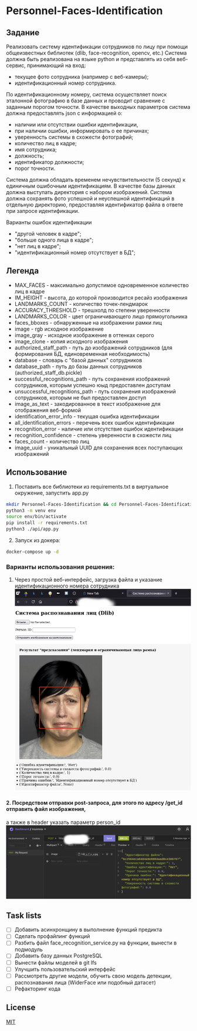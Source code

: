 # Personnel-Faces-Identification

## Задание

Реализовать систему идентификации сотрудников по лицу при помощи общеизвестных библиотек (dlib, face-recognition, opencv, etc.)
Система должна быть реализована на языке python и представлять из себя веб-сервис, принимающий на вход:
- текущее фото сотрудника (например с веб-камеры);
- идентификационный номер сотрудника.

По идентификационному номеру, система осуществляет поиск эталонной фотографию в базе данных и проводит сравнение 
с заданным порогом точности. В качестве выходных параметров система должна предоставлять json с информацией о:
- наличии или отсутствии ошибки идентификации,
- при наличии ошибки, информировать о ее причинах; 
- уверенность системы в схожести фотографий;
- количество лиц в кадре;
- имя сотрудника;
- должность;
- идентификатор должности;
- порог точности.

Система должна обладать временем нечувствительности (5 секунд) к единичным ошибочным идентификациям. 
В качестве базы данных должна выступать директория с набором изображений.
Система должна сохранять фото успешной и неуспешной идентификаций в отдельную директорию, 
предоставляя идентификатор файла в ответе при запросе идентификации.

Варианты ошибок идентификации
- "другой человек в кадре";
- "больше одного лица в кадре";
- "нет лиц в кадре";
- "идентификационный номер отсутствует в БД";

## Легенда
- MAX_FACES - максимально допустимое одновременное количество лиц в кадре
- IM_HEIGHT - высота, до которой производится ресайз изображения
- LANDMARKS_COUNT - количество точек-лендмарок
- ACCURACY_THRESHOLD - трешхолд по степени уверенности 
- LANDMARKS_COLOR - цвет ограничивающего лицо прямоугольника
- faces_bboxes - обнаруженные на изображении рамки лиц
- image - rgb исходное изображение
- image_gray - исходное изображение в оттенках серого
- image_clone - копия исходного изображения
- authorized_staff_path - путь до изображений сотрудников (для формирования БД, единовременная необходимость)
- database - словарь с "базой данных" сотрудников 
- database_path - путь до базы данных сотрудников (authorized_staff_db.pickle)
- successful_recognitions_path - путь сохранения изображений сотрудников, которым успешно юыд предоставлен доступам
- unsuccessful_recognitions_path - путь сохранения изображений сотрудников, которым не был предоставлен доступ
- image_as_text - закодированное в текст изображение для отображения веб-формой
- identification_error_info - текущая ошибка идентификации
- all_identification_errors - перечень всех ошибок идентификации
- recognition_error - наличие или отсутствие ошибок идентификации
- recognition_confidence - степень уверенности в схожести лиц
- faces_count - количество лиц
- image_uuid - уникальный UUID для сохранения всех поступающих изображений

## Использование
1. Поставить все библиотеки из requirements.txt в виртуальное окружение, запустить app.py
```bash
mkdir Personnel-Faces-Identification && cd Personnel-Faces-Identification
python3 -m venv env
source env/bin/activate
pip install -r requirements.txt
python3 ./api/app.py
```
2. Запуск из докера:
```bash
docker-compose up -d
```
### Варианты использования решения:
 1. Через простой веб-интерфейс, загрузка файла и указание идентификационного номера сотрудника
   ![post request](img/web-form.png)
#### 2. Посредством отправки post-запроса, для этого по адресу /get_id отправить файл изображения, 
   а также в header указать параметр person_id
![post request](img/post_request.png)

## Task lists
- [ ] Добавить асинхронщину в выполнение функций предикта
- [ ] Сделать профайлинг функций
- [ ] Разбить файл face_recognition_service.py на функции, вынести в подмодуль
- [ ] Добавить базу данных PostgreSQL
- [ ] Вынести файлы моделей в git lfs
- [ ] Улучшить пользовательский интерфейс
- [ ] Рассмотреть другие модели, обучить свою модель детекции, распознавания лица (WiderFace или подобный датасет)
- [ ] Рефакторинг кода

## License
[MIT](https://choosealicense.com/licenses/mit/)